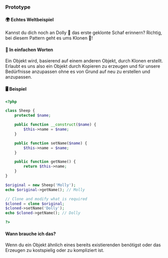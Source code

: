 ### Prototype

#### 🌍 Echtes Weltbeispiel
Kannst du dich noch an Dolly 🐑 das erste geklonte Schaf erinnern? Richtig, bei diesem Pattern geht es ums Klonen 👯!

#### 💬 In einfachen Worten
Ein Objekt wird, basierend auf einem anderen Objekt, durch Klonen erstellt. Erlaubt es uns also ein Objekt durch Kopieren zu erzeugen und für unsere Bedürfnisse anzupassen ohne es von Grund auf neu zu erstellen und anzupassen. 

#### 🖥 Beispiel

```php
<?php 

class Sheep {
    protected $name;

    public function __construct($name) {
        $this->name = $name;
    }

    public function setName($name) {
        $this->name = $name;
    }

    public function getName() {
        return $this->name;
    }
}

$original = new Sheep('Molly');
echo $original->getName(); // Molly

// Clone and modify what is required
$cloned = clone $original;
$cloned->setName('Dolly');
echo $cloned->getName(); // Dolly

?>
```

#### Wann brauche ich das? 
Wenn du ein Objekt ähnlich eines bereits existierenden benötigst oder das Erzeugen zu kostspielig oder zu kompliziert ist.